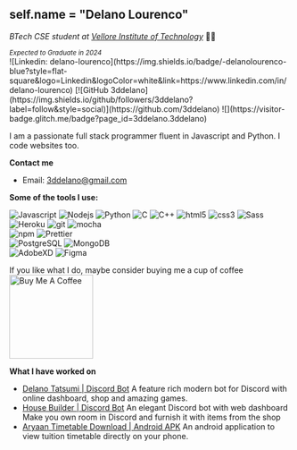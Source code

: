 <h2>self.name = "Delano Lourenco"</h2>
<p><em>BTech CSE student at <a href="https://chennai.vit.ac.in/" target="_blank">Vellore Institute of Technology</a></em> 🧑‍🎓</p><small><em>Expected to Graduate in 2024</em></small>
<br>
![Linkedin: delano-lourenco](https://img.shields.io/badge/-delanolourenco-blue?style=flat-square&logo=Linkedin&logoColor=white&link=https://www.linkedin.com/in/delano-lourenco)   [![GitHub 3ddelano](https://img.shields.io/github/followers/3ddelano?label=follow&style=social)](https://github.com/3ddelano) ![](https://visitor-badge.glitch.me/badge?page_id=3ddelano.3ddelano)

I am a passionate full stack programmer fluent in Javascript and Python. I code websites too.

**Contact me**
* Email: [3ddelano@gmail.com](mailto:3ddelano@gmail.com)

**Some of the tools I use:**
<p>
  <img alt="Javascript" src="https://img.shields.io/badge/-Javascript-F7DF1E?style=flat-square&logo=javascript&logoColor=black" /> <img alt="Nodejs" src="https://img.shields.io/badge/-Node.js-43853d?style=flat-square&logo=Node.js&logoColor=white" />
  <img alt="Python" src="https://img.shields.io/badge/-Python-3776AB?style=flat-square&logo=Python&logoColor=white" /> <img alt="C" src="https://img.shields.io/badge/-C-A8B9CC?style=flat-square&logo=C&logoColor=black" /> <img alt="C++" src="https://img.shields.io/badge/-C++-00599C?style=flat-square&logo=c%2B%2B&logoColor=white" /> <img alt="html5" src="https://img.shields.io/badge/-HTML5-E34F26?style=flat-square&logo=html5&logoColor=white" /> <img alt="css3" src="https://img.shields.io/badge/-CSS3-1572B6?style=flat-square&logo=css3&logoColor=white" /> <img alt="Sass" src="https://img.shields.io/badge/-Sass-CC6699?style=flat-square&logo=sass&logoColor=white" />  <br> <img alt="Heroku" src="https://img.shields.io/badge/-Heroku-430098?style=flat-square&logo=heroku&logoColor=white" /> <img alt="git" src="https://img.shields.io/badge/-Git-F05032?style=flat-square&logo=git&logoColor=white" /> <img alt="mocha" src="https://img.shields.io/badge/-Mocha-8D6748?style=flat-square&logo=mocha&logoColor=white" /> <br> <img alt="npm" src="https://img.shields.io/badge/-NPM-CB3837?style=flat-square&logo=npm&logoColor=white" /> <img alt="Prettier" src="https://img.shields.io/badge/-Prettier-F7B93E?style=flat-square&logo=prettier&logoColor=white" /> <br> <img alt="PostgreSQL" src="https://img.shields.io/badge/-PostgreSQL-336791?style=flat-square&logo=PostgreSQL&logoColor=white" /> <img alt="MongoDB" src="https://img.shields.io/badge/-MongoDB-13aa52?style=flat-square&logo=mongodb&logoColor=white" /> <br> <img alt="AdobeXD" src="https://img.shields.io/badge/-AdobeXD-FF61F6?style=flat-square&logo=adobe%20xd&logoColor=white" /> <img alt="Figma" src="https://img.shields.io/badge/-Figma-F24E1E?style=flat-square&logo=figma&logoColor=white" /> 
  
  
</p>

If you like what I do, maybe consider buying me a cup of coffee
<a href="https://www.buymeacoffee.com/3ddelano" target="_blank"><img src="https://cdn.buymeacoffee.com/buttons/v2/default-red.png" alt="Buy Me A Coffee" width="150" ></a>

**What I have worked on**
* [Delano Tatsumi | Discord Bot](https://delano-tatsumi.herokuapp.com/)
   A feature rich modern bot for Discord with online dashboard, shop and amazing games.
* [House Builder | Discord Bot](https://house-builder.herokuapp.com/)
   An elegant Discord bot with web dashboard
   Make you own room in Discord and furnish it with items from the shop
 * [Aryaan Timetable Download | Android APK](https://aryaan-timetable.en.aptoide.com/app)
   An android application to view tuition timetable directly on your phone.
